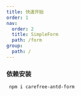 ```yaml
---
title: 快速开始
order: 1
nav:
  order: 2
  title: SimpleForm
  path: /form
group:
  path: /
---
```


### 依赖安装

```bash
 npm i carefree-antd-form
```
